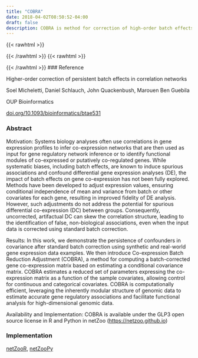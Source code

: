```yaml
---
title: "COBRA"
date: 2018-04-02T08:50:52-04:00
draft: false
description: COBRA is method for correction of high-order batch effects such as those that persist in co-expression networks. Batch effects and other covariates are known to induce spurious associations in co-expression networks and confound differential gene expression analyses. These effects are corrected for using various methods prior to downstream analyses such as the inference of co-expression networks and computing differences between them. In differential co-expression analysis, the pairwise joint distribution of genes is considered rather than independently analyzing the distribution of expression levels for each individual gene. Computing co-expression matrices after standard batch correction on gene expression data is not sufficient to account for the possibility of batch-induced changes in the correlation between genes as existing batch correction methods act solely on the marginal distribution of each gene. Consequently, uncorrected, artifactual differential co-expression can skew the correlation structure such that network-based methods that use gene co-expression can produce false, nonbiological associations even using data corrected using standard batch correction. Co-expression Batch Reduction Adjustment (COBRA) addresses this question by computing a batch-corrected gene co-expression matrix based on estimating a conditional covariance matrix. COBRA estimates a reduced set of parameters that express the co-expression matrix as a function of the sample covariates and can be used to control for continuous and categorical covariates. The method is computationally fast and makes use of the inherently modular structure of genomic data to estimate accurate gene regulatory associations and enable functional analysis for high-dimensional genomic data.
---
```


{{< rawhtml >}}
<script type='text/javascript' src='https://d1bxh8uas1mnw7.cloudfront.net/assets/embed.js'></script>
{{< /rawhtml >}}
{{< rawhtml >}}
<div data-badge-popover="right" data-badge-type="donut" data-doi="10.1093/bioinformatics/btae531" data-hide-no-mentions="true" class="altmetric-embed"></div>
{{< /rawhtml >}}
### Reference

Higher-order correction of persistent batch effects in correlation networks

Soel Micheletti, Daniel Schlauch, John Quackenbush, Marouen Ben Guebila

OUP Bioinformatics

[doi.org/10.1093/bioinformatics/btae531](https://academic.oup.com/bioinformatics/advance-article/doi/10.1093/bioinformatics/btae531/7748404?login=false)

### Abstract

Motivation: Systems biology analyses often use correlations in gene expression profiles to infer co-expression networks that are then used as input for gene regulatory network inference or to identify functional modules of co-expressed or putatively co-regulated genes. While systematic biases, including batch effects, are known to induce spurious associations and confound differential gene expression analyses (DE), the impact of batch effects on gene co-expression has not been fully explored. Methods have been developed to adjust expression values, ensuring conditional independence of mean and variance from batch or other covariates for each gene, resulting in improved fidelity of DE analysis. However, such adjustments do not address the potential for spurious differential co-expression (DC) between groups. Consequently, uncorrected, artifactual DC can skew the correlation structure, leading to the identification of false, non-biological associations, even when the input data is corrected using standard batch correction.

Results: In this work, we demonstrate the persistence of confounders in covariance after standard batch correction using synthetic and real-world gene expression data examples. We then introduce Co-expression Batch Reduction Adjustment (COBRA), a method for computing a batch-corrected gene co-expression matrix based on estimating a conditional covariance matrix. COBRA estimates a reduced set of parameters expressing the co-expression matrix as a function of the sample covariates, allowing control for continuous and categorical covariates. COBRA is computationally efficient, leveraging the inherently modular structure of genomic data to estimate accurate gene regulatory associations and facilitate functional analysis for high-dimensional genomic data.

Availability and Implementation: COBRA is available under the GLP3 open source license in R and Python in netZoo (https://netzoo.github.io)

### Implementation

[netZooR](https://github.com/netZoo/netZooR), [netZooPy](https://github.com/netZoo/netZooPy)




